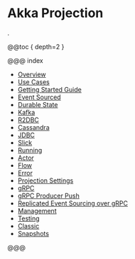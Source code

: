 # Akka Projection

.

@@toc { depth=2 }

@@@ index

* [Overview](overview.md)
* [Use Cases](use-cases.md)
* [Getting Started Guide](getting-started/index.md)
* [Event Sourced](eventsourced.md)
* [Durable State](durable-state.md)
* [Kafka](kafka.md)
* [R2DBC](r2dbc.md)
* [Cassandra](cassandra.md)
* [JDBC](jdbc.md)
* [Slick](slick.md)
* [Running](running.md)
* [Actor](actor.md)
* [Flow](flow.md)
* [Error](error.md)
* [Projection Settings](projection-settings.md)
* [gRPC](grpc.md)
* [gRPC Producer Push](grpc-producer-push.md)
* [Replicated Event Sourcing over gRPC](grpc-replicated-event-sourcing-transport.md)
* [Management](management.md)
* [Testing](testing.md)
* [Classic](classic.md)
* [Snapshots](snapshots.md)

@@@
